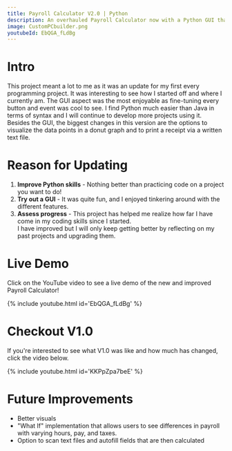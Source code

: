 ```yaml
---
title: Payroll Calculator V2.0 | Python
description: An overhauled Payroll Calculator now with a Python GUI that can render a chart and create a final a receipt via text file.
image: CustomPCbuilder.png
youtubeId: EbQGA_fLdBg
---
```


<link rel="stylesheet" type="text/css" href="video-embed.css">


# Intro

This project meant a lot to me as it was an update for my first every programming project. It was interesting to see how I started off and where I currently am. The GUI aspect was the most enjoyable as fine-tuning every button and event was cool to see. I find Python much easier than Java in terms of syntax and I will continue to develop more projects using it. Besides the GUI, the biggest changes in this version are the options to visualize the data points in a donut graph and to print a receipt via a written text file. 

# Reason for Updating

1. **Improve Python skills** - Nothing better than practicing code on a project you want to do!
1. **Try out a GUI** - It was quite fun, and I enjoyed tinkering around with the different features.
1. **Assess progress** - This project has helped me realize how far I have come in my coding skills since I started. <br> I have improved but I will only keep getting better by reflecting on my past projects and upgrading them.


# Live Demo
Click on the YouTube video to see a live demo of the new and improved Payroll Calculator!

{% include youtube.html id='EbQGA_fLdBg' %}

# Checkout V1.0
If you're interested to see what V1.0 was like and how much has changed, click the video below. 

{% include youtube.html id='KKPpZpa7beE' %}

# Future Improvements

* Better visuals
* "What If" implementation that allows users to see differences in payroll with varying hours, pay, and taxes.
* Option to scan text files and autofill fields that are then calculated 


